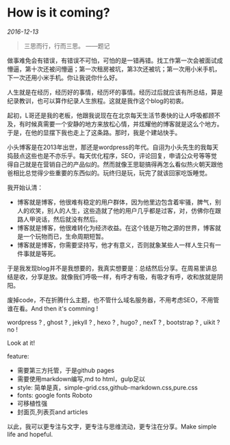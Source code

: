 # How is it coming?
*2016-12-13*

> 三思而行，行而三思。     ——题记

做事难免会有错误，有错误不可怕，可怕的是一错再错。找工作第一次会被面试成懵逼，第十次还被问懵逼；第一次租房被坑，第3次还被坑；第一次用小米手机，下一次还用小米手机。你让我说你什么好。

人生就是在经历，经历好的事情，经历坏的事情。经历过后就应该有所总结，算是纪录教训，也可以算作纪录人生旅程。这就是我作这个blog的初衷。

起初，L哥还是我的老板，他跟我说现在在北京每天生活节奏快的让人呼吸都顾不及，有时候真需要一个安静的地方来放松心情，并炫耀他的博客就是这么个地方。于是，在他的显摆下我也走上了这条路。那时，我是个建站快手。

小头博客是在2013年出世，那还是wordpress的年代。自诩为小头先生的我每天捣鼓点这些也是不亦乐乎。每天优化程序，SEO，评论回复，申请公众号等等觉得自己就是在营销自己的产品似的。然而就像王思聪搞得再怎么看似热火朝天跟他爸相比总觉得少些重要的东西似的。玩终归是玩，玩完了就该回家吃饭睡觉。

我开始认清：

* 博客就是博客，他很难有稳定的用户群体，因为他里边包含着牢骚，脾气，别人的欢笑，别人的人生，这些造就了他的用户几乎都是过客，对，仿佛你在跟路人甲说话，然后就没有然后。
* 博客就是博客，他很难转化为经济收益。在这个钱是万物之源的世界，博客就是一个玩物而已，生命周期短暂。
* 博客就是博客，你需要坚持写，他才有意义，否则就象某些人一样人生只有一件事就是等死。

于是我发现blog并不是我想要的，我真实想要是：总结然后分享。在周易里讲总结是收，分享是放。就像我们呼吸一样，有呼才有吸，有吸才有呼，收和放就是阴阳。

废掉code，不在折腾什么主题，也不管什么域名服务器，不用考虑SEO，不用管谁在看。And then it's comming !

wordpress ? , ghost ? , jekyll ? , hexo ? , hugo? , nexT ? ,  bootstrap ? , uikit ?  no !

Look at it!

feature:

* 需要第三方托管，于是github pages
* 需要使用markdown编写,md to html，gulp足以
* style:  简单是真，simple-grid.css,github-markdown.css,pure.css
* fonts:  google fonts Roboto
* 可移植性强
* 封面页,列表页and articles

以此，我可以更专注与文字，更专注与思维流动，更专注在分享。Make simple life and hopeful. 